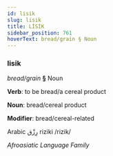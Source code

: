 ```yaml
---
id: lisik
slug: lisik
title: LİSİK
sidebar_position: 761
hoverText: bread/grain § Noun
---
```


### lisik

*bread/grain* **§** Noun

**Verb**: to be bread/a cereal product

**Noun**: bread/cereal product

**Modifier**: bread/cereal-related

Arabic رِزْق‎ riziki /rizik/

*Afroasiatic Language Family*